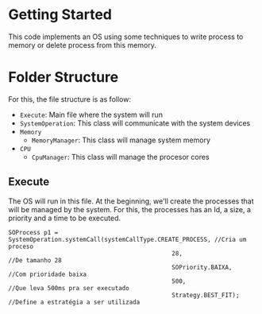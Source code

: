 # Getting Started

This code implements an OS using some techniques to write process to memory or delete process from this memory.
 
# Folder Structure

For this, the file structure is as follow:
  - `Execute`: Main file where the system will run
  - `SystemOperation`: This class will communicate with the system devices
- `Memory`
  - `MemoryManager`: This class will manage system memory
- `CPU`
  - `CpuManager`: This class will manage the procesor cores

## Execute

The OS will run in this file. At the beginning, we'll create the processes that will be managed by the system. For this, the processes has an Id, a size, a priority and a time to be executed.
```
SOProcess p1 = SystemOperation.systemCall(systemCallType.CREATE_PROCESS, //Cria um proceso
                                              28,                        //De tamanho 28
                                              SOPriority.BAIXA,          //Com prioridade baixa
                                              500,                       //Que leva 500ms pra ser executado
                                              Strategy.BEST_FIT);        //Define a estratégia a ser utilizada
```
